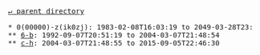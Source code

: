 <pre>
  <a href="../">&#x21b5; parent directory</a>
  
  * 0(00000)-z(ik0zj): 1983-02-08T16:03:19 to 2049-03-28T23:07:50
  ** <a href="6-b">6-b</a>: 1992-09-07T20:51:19 to 2004-03-07T21:48:54
  ** <a href="c-h">c-h</a>: 2004-03-07T21:48:55 to 2015-09-05T22:46:30
</pre>
